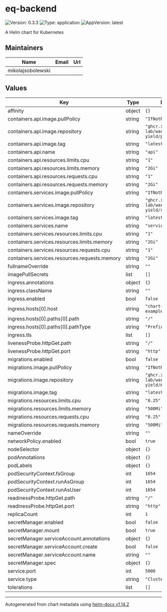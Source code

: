 # eq-backend

![Version: 0.3.3](https://img.shields.io/badge/Version-0.3.3-informational?style=flat-square) ![Type: application](https://img.shields.io/badge/Type-application-informational?style=flat-square) ![AppVersion: latest](https://img.shields.io/badge/AppVersion-latest-informational?style=flat-square)

A Helm chart for Kubernetes

## Maintainers

| Name | Email | Url |
| ---- | ------ | --- |
| mikolajsobolewski |  |  |

## Values

| Key | Type | Default | Description |
|-----|------|---------|-------------|
| affinity | object | `{}` |  |
| containers.api.image.pullPolicy | string | `"IfNotPresent"` |  |
| containers.api.image.repository | string | `"ghcr.io/eq-lab/warden-yield/presentation"` |  |
| containers.api.image.tag | string | `"latest"` |  |
| containers.api.name | string | `"api"` |  |
| containers.api.resources.limits.cpu | string | `"1"` |  |
| containers.api.resources.limits.memory | string | `"2Gi"` |  |
| containers.api.resources.requests.cpu | string | `"1"` |  |
| containers.api.resources.requests.memory | string | `"2Gi"` |  |
| containers.services.image.pullPolicy | string | `"IfNotPresent"` |  |
| containers.services.image.repository | string | `"ghcr.io/eq-lab/warden-yield/services"` |  |
| containers.services.image.tag | string | `"latest"` |  |
| containers.services.name | string | `"services"` |  |
| containers.services.resources.limits.cpu | string | `"1"` |  |
| containers.services.resources.limits.memory | string | `"2Gi"` |  |
| containers.services.resources.requests.cpu | string | `"1"` |  |
| containers.services.resources.requests.memory | string | `"2Gi"` |  |
| fullnameOverride | string | `""` |  |
| imagePullSecrets | list | `[]` |  |
| ingress.annotations | object | `{}` |  |
| ingress.className | string | `""` |  |
| ingress.enabled | bool | `false` |  |
| ingress.hosts[0].host | string | `"chart-example.local"` |  |
| ingress.hosts[0].paths[0].path | string | `"/"` |  |
| ingress.hosts[0].paths[0].pathType | string | `"Prefix"` |  |
| ingress.tls | list | `[]` |  |
| livenessProbe.httpGet.path | string | `"/"` |  |
| livenessProbe.httpGet.port | string | `"http"` |  |
| migrations.enabled | bool | `false` |  |
| migrations.image.pullPolicy | string | `"IfNotPresent"` |  |
| migrations.image.repository | string | `"ghcr.io/eq-lab/warden-yield/migrations"` |  |
| migrations.image.tag | string | `"latest"` |  |
| migrations.resources.limits.cpu | string | `"0.25"` |  |
| migrations.resources.limits.memory | string | `"500Mi"` |  |
| migrations.resources.requests.cpu | string | `"0.25"` |  |
| migrations.resources.requests.memory | string | `"500Mi"` |  |
| nameOverride | string | `""` |  |
| networkPolicy.enabled | bool | `true` |  |
| nodeSelector | object | `{}` |  |
| podAnnotations | object | `{}` |  |
| podLabels | object | `{}` |  |
| podSecurityContext.fsGroup | int | `1654` |  |
| podSecurityContext.runAsGroup | int | `1654` |  |
| podSecurityContext.runAsUser | int | `1654` |  |
| readinessProbe.httpGet.path | string | `"/"` |  |
| readinessProbe.httpGet.port | string | `"http"` |  |
| replicaCount | int | `1` |  |
| secretManager.enabled | bool | `false` |  |
| secretManager.mount | bool | `true` |  |
| secretManager.serviceAccount.annotations | object | `{}` |  |
| secretManager.serviceAccount.create | bool | `false` |  |
| secretManager.serviceAccount.name | string | `""` |  |
| secretManager.spec | object | `{}` |  |
| service.port | int | `5000` |  |
| service.type | string | `"ClusterIP"` |  |
| tolerations | list | `[]` |  |

----------------------------------------------
Autogenerated from chart metadata using [helm-docs v1.14.2](https://github.com/norwoodj/helm-docs/releases/v1.14.2)
